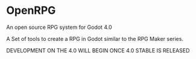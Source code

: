 # OpenRPG
An open source RPG system for Godot 4.0

A Set of tools to create a RPG in Godot similar to the RPG Maker series. 

DEVELOPMENT ON THE 4.0 WILL BEGIN ONCE 4.0 STABLE IS RELEASED
